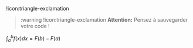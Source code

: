 !icon:triangle-exclamation

>:warning !icon:triangle-exclamation **Attention:** Pensez à sauvegarder votre code !

$\int_{a}^{b} f(x)dx = F(b) - F(a)$
